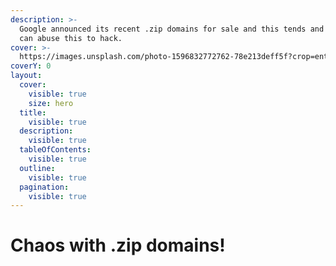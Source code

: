 ```yaml
---
description: >-
  Google announced its recent .zip domains for sale and this tends and hackers
  can abuse this to hack.
cover: >-
  https://images.unsplash.com/photo-1596832772762-78e213deff5f?crop=entropy&cs=srgb&fm=jpg&ixid=M3wxOTcwMjR8MHwxfHNlYXJjaHwyfHx6aXB8ZW58MHx8fHwxNjkwNjIyNTMwfDA&ixlib=rb-4.0.3&q=85
coverY: 0
layout:
  cover:
    visible: true
    size: hero
  title:
    visible: true
  description:
    visible: true
  tableOfContents:
    visible: true
  outline:
    visible: true
  pagination:
    visible: true
---
```


# Chaos with .zip domains!

